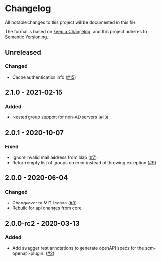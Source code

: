 # Changelog
All notable changes to this project will be documented in this file.

The format is based on [Keep a Changelog](https://keepachangelog.com/en/1.0.0/),
and this project adheres to [Semantic Versioning](https://semver.org/spec/v2.0.0.html).

## Unreleased
### Changed
- Cache authentication info ([#15](https://github.com/scm-manager/scm-ldap-plugin/pull/15))

## 2.1.0 - 2021-02-15
### Added
- Nested group support for non-AD servers ([#13](https://github.com/scm-manager/scm-ldap-plugin/pull/13))

## 2.0.1 - 2020-10-07
### Fixed
- Ignore invalid mail address from ldap ([#7](https://github.com/scm-manager/scm-ldap-plugin/pull/7))
- Return empty list of groups on error instead of throwing exception ([#9](https://github.com/scm-manager/scm-ldap-plugin/pull/9))

## 2.0.0 - 2020-06-04
### Changed
- Changeover to MIT license ([#3](https://github.com/scm-manager/scm-ldap-plugin/pull/3))
- Rebuild for api changes from core

## 2.0.0-rc2 - 2020-03-13
### Added
- Add swagger rest annotations to generate openAPI specs for the scm-openapi-plugin. ([#2](https://github.com/scm-manager/scm-ldap-plugin/pull/2))
